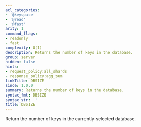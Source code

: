 ```yaml
---
acl_categories:
- '@keyspace'
- '@read'
- '@fast'
arity: 1
command_flags:
- readonly
- fast
complexity: O(1)
description: Returns the number of keys in the database.
group: server
hidden: false
hints:
- request_policy:all_shards
- response_policy:agg_sum
linkTitle: DBSIZE
since: 1.0.0
summary: Returns the number of keys in the database.
syntax_fmt: DBSIZE
syntax_str: ''
title: DBSIZE
---
```

Return the number of keys in the currently-selected database.

